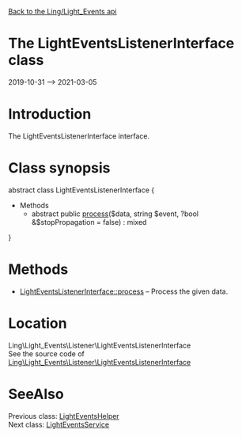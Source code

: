 [Back to the Ling/Light_Events api](https://github.com/lingtalfi/Light_Events/blob/master/doc/api/Ling/Light_Events.md)



The LightEventsListenerInterface class
================
2019-10-31 --> 2021-03-05






Introduction
============

The LightEventsListenerInterface interface.



Class synopsis
==============


abstract class <span class="pl-k">LightEventsListenerInterface</span>  {

- Methods
    - abstract public [process](https://github.com/lingtalfi/Light_Events/blob/master/doc/api/Ling/Light_Events/Listener/LightEventsListenerInterface/process.md)($data, string $event, ?bool &$stopPropagation = false) : mixed

}






Methods
==============

- [LightEventsListenerInterface::process](https://github.com/lingtalfi/Light_Events/blob/master/doc/api/Ling/Light_Events/Listener/LightEventsListenerInterface/process.md) &ndash; Process the given data.





Location
=============
Ling\Light_Events\Listener\LightEventsListenerInterface<br>
See the source code of [Ling\Light_Events\Listener\LightEventsListenerInterface](https://github.com/lingtalfi/Light_Events/blob/master/Listener/LightEventsListenerInterface.php)



SeeAlso
==============
Previous class: [LightEventsHelper](https://github.com/lingtalfi/Light_Events/blob/master/doc/api/Ling/Light_Events/Helper/LightEventsHelper.md)<br>Next class: [LightEventsService](https://github.com/lingtalfi/Light_Events/blob/master/doc/api/Ling/Light_Events/Service/LightEventsService.md)<br>
